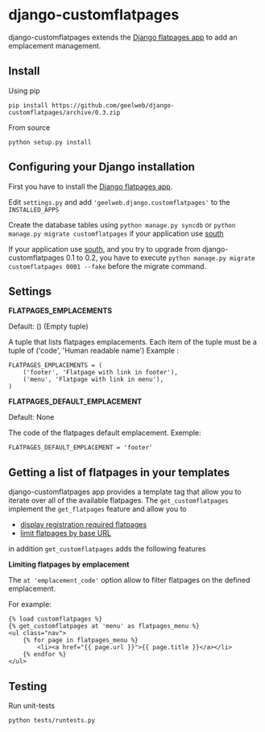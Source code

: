 # django-customflatpages

django-customflatpages extends the [Django flatpages app](https://docs.djangoproject.com/en/dev/ref/contrib/flatpages/) to add an
emplacement management.

## Install

Using pip

    pip install https://github.com/geelweb/django-customflatpages/archive/0.3.zip

From source

    python setup.py install

## Configuring your Django installation

First you have to install the [Django flatpages app](https://docs.djangoproject.com/en/1.6/ref/contrib/flatpages/#installation).

Edit `settings.py` and add `'geelweb.django.customflatpages'` to the `INSTALLED_APPS`

Create the database tables using `python manage.py syncdb` or `python manage.py migrate customflatpages` if your application use [south](http://south.aeracode.org/)

If your application use [south](http://south.aeracode.org/), and you try to upgrade from django-customflatpages 0.1 to 0.2, you have to execute `python manage.py migrate customflatpages 0001 --fake` before the migrate command.

## Settings

**FLATPAGES_EMPLACEMENTS**

Default: () (Empty tuple)

A tuple that lists flatpages emplacements. Each item of the tuple must be a
tuple of ('code', 'Human readable name') Example :

    FLATPAGES_EMPLACEMENTS = (
        ('footer', 'Flatpage with link in footer'),
        ('menu', 'Flatpage with link in menu'),
    )

**FLATPAGES_DEFAULT_EMPLACEMENT**

Default: None

The code of the flatpages default emplacement. Exemple:

    FLATPAGES_DEFAULT_EMPLACEMENT = 'footer'

## Getting a list of flatpages in your templates

django-customflatpages app provides a template tag that allow you to iterate
over all of the available flatpages. The `get_customflatpages` implement the
`get_flatpages` feature and allow you to

 * [display registration required flatpages](https://docs.djangoproject.com/en/1.6/ref/contrib/flatpages/#displaying-registration-required-flatpages)
 * [limit flatpages by base URL](https://docs.djangoproject.com/en/1.6/ref/contrib/flatpages/#limiting-flatpages-by-base-url)

in addition `get_customflatpages` adds the following features

**Limiting flatpages by emplacement**

The `at 'emplacement_code'` option allow to filter flatpages on the defined
emplacement.

For example:

    {% load customflatpages %}
    {% get_customflatpages at 'menu' as flatpages_menu %}
    <ul class="nav">
        {% for page in flatpages_menu %}
            <li><a href="{{ page.url }}">{{ page.title }}</a></li>
        {% endfor %}
    </ul>

## Testing

Run unit-tests

    python tests/runtests.py
